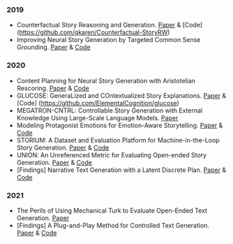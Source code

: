 ### 2019
- Counterfactual Story Reasoning and Generation. [Paper](https://arxiv.org/pdf/1909.04076v2.pdf) & [Code] (https://github.com/qkaren/Counterfactual-StoryRW)
- Improving Neural Story Generation by Targeted Common Sense Grounding. [Paper](https://arxiv.org/pdf/1908.09451v2.pdf) & [Code](https://github.com/calclavia/story-generation)
### 2020
- Content Planning for Neural Story Generation with Aristotelian Rescoring. [Paper](https://arxiv.org/pdf/2009.09870v2.pdf) & [Code](https://github.com/PlusLabNLP/story-gen-BART)
- GLUCOSE: GeneraLized and COntextualized Story Explanations. [Paper](https://arxiv.org/pdf/2009.07758v2.pdf) & [Code] (https://github.com/ElementalCognition/glucose)
- MEGATRON-CNTRL: Controllable Story Generation with External Knowledge Using Large-Scale Language Models. [Paper](https://arxiv.org/pdf/2010.00840v1.pdf)
- Modeling Protagonist Emotions for Emotion-Aware Storytelling. [Paper](https://arxiv.org/pdf/2010.06822v2.pdf) & [Code](https://github.com/fabrahman/Emo-Aware-Storytelling)
- STORIUM: A Dataset and Evaluation Platform for Machine-in-the-Loop Story Generation. [Paper](https://arxiv.org/pdf/2010.01717v1.pdf) & [Code](https://github.com/dojoteef/storium-frontend)
- UNION: An Unreferenced Metric for Evaluating Open-ended Story Generation. [Paper](https://arxiv.org/pdf/2009.07602v1.pdf) & [Code](https://github.com/thu-coai/UNION)
- [Findings] Narrative Text Generation with a Latent Discrete Plan. [Paper](https://arxiv.org/pdf/2010.03272v1.pdf) & [Code](https://github.com/harsh19/Latent-Anchor-Plan)
### 2021
- The Perils of Using Mechanical Turk to Evaluate Open-Ended Text Generation. [Paper](https://arxiv.org/pdf/2109.06835v1.pdf)
- [Findings] A Plug-and-Play Method for Controlled Text Generation. [Paper](https://arxiv.org/pdf/2109.09707v1.pdf) & [Code](https://github.com/dapascual/k2t)
